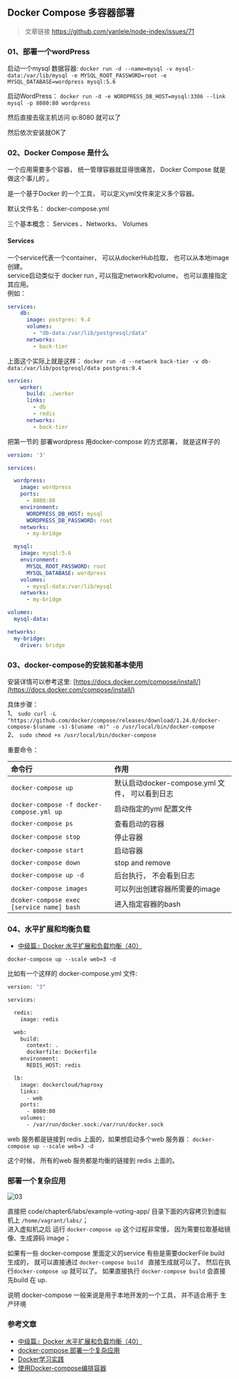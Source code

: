 ## Docker Compose 多容器部署

> 文章链接  https://github.com/yanlele/node-index/issues/71

### <div id="class05-01">01、部署一个wordPress</div>
启动一个mysql 数据容器: `docker run -d --name=mysql -v mysql-data:/var/lib/mysql -e MYSQL_ROOT_PASSWORD=root -e MYSQL_DATABASE=wordpress mysql:5.6`

启动WordPress： `docker run -d -e WORDPRESS_DB_HOST=mysql:3306 --link mysql -p 8080:80 wordpress`

然后直接去宿主机访问 ip:8080 就可以了

然后依次安装就OK了                                              


### <div id="class05-02">02、Docker Compose 是什么</div>
一个应用需要多个容器， 统一管理容器就显得很痛苦， Docker Compose 就是做这个事儿的 。 

是一个基于Docker 的一个工具， 可以定义yml文件来定义多个容器。

默认文件名： docker-compose.yml

三个基本概念： Services 、Networks、 Volumes

#### Services
一个service代表一个container， 可以从dockerHub拉取， 也可以从本地image 创建。                         
service启动类似于 docker run , 可以指定network和volume， 也可以直接指定其应用。                   
例如：
```yaml
services:
    db:
      image: postgres: 9.4
      volumes: 
        - "db-data:/var/lib/postgresql/data"
      networks:
        - back-tier
```
上面这个实际上就是这样： `docker run -d --network back-tier -v db-data:/var/lib/postgresql/data postgres:9.4`

```yaml
servies: 
    worker:
      build: ./worker
      links:
        - db
        - redis
      networks:
        - back-tier
```

把第一节的 部署wordpress 用docker-compose 的方式部署， 就是这样子的
```yaml
version: '3'

services:

  wordpress:
    image: wordpress
    ports:
      - 8080:80
    environment:
      WORDPRESS_DB_HOST: mysql
      WORDPRESS_DB_PASSWORD: root
    networks:
      - my-bridge

  mysql:
    image: mysql:5.6
    environment:
      MYSQL_ROOT_PASSWORD: root
      MYSQL_DATABASE: wordpress
    volumes:
      - mysql-data:/var/lib/mysql
    networks:
      - my-bridge

volumes:
  mysql-data:

networks:
  my-bridge:
    driver: bridge
```


### <div id="class05-03">03、docker-compose的安装和基本使用</div>
安装详情可以参考这里: [https://docs.docker.com/compose/install/](https://docs.docker.com/compose/install/)

具体步骤：                       
1、 `sudo curl -L "https://github.com/docker/compose/releases/download/1.24.0/docker-compose-$(uname -s)-$(uname -m)" -o /usr/local/bin/docker-compose`                          
2、 `sudo chmod +x /usr/local/bin/docker-compose`                        

重要命令：                       

命令行 | 作用
:-|:-
`docker-compose up` | 默认启动docker-compose.yml 文件， 可以看到日志
`docker-compose -f docker-compose.yml up` | 启动指定的yml 配置文件
`docker-compose ps` | 查看启动的容器
`docker-compose stop` | 停止容器
`docker-compose start` | 启动容器
`docker-compose down` | stop and remove                     
`docker-compose up -d` | 后台执行， 不会看到日志                           
`docker-compose images` | 可以列出创建容器所需要的image                         
`dcoker-compose exec [service name] bash` | 进入指定容器的bash                         


### <div id="class05-04">04、水平扩展和均衡负载</div>
- [中级篇』Docker 水平扩展和负载均衡（40）](https://cloud.tencent.com/developer/article/1169149)

`docker-compose up --scale web=3 -d`


比如有一个这样的 docker-compose.yml 文件: 
```bash
version: "3"

services:

  redis:
    image: redis

  web:
    build:
      context: .
      dockerfile: Dockerfile
    environment:
      REDIS_HOST: redis

  lb:
    image: dockercloud/haproxy
    links:
      - web
    ports:
      - 8080:80
    volumes:
      - /var/run/docker.sock:/var/run/docker.sock 
```
web 服务都是链接到 redis 上面的，如果想启动多个web 服务器： `docker-compose up --scale web=3 -d`                                  

这个时候， 所有的web 服务都是均衡的链接到 redis 上面的。 


### <div id="class05-05">部署一个复杂应用</div>
![03](https://github.com/yanlele/node-index/assets/22188674/58225679-e1ac-4292-a416-a1c43567b26a)                                    

直接把 code/chapter6/labs/example-voting-app/ 目录下面的内容拷贝到虚拟机上 `/home/vagrant/labs/`；                            
进入虚拟机之后 运行 `docker-compose up` 这个过程非常慢， 因为需要拉取基础镜像、生成源码 image；

如果有一些 docker-compose 里面定义的service 有些是需要dockerFile build 生成的， 就可以直接通过 `docker-compose build ` 直接生成就可以了。 
然后在执行`docker-compose up` 就可以了。 如果直接执行 `docker-compose build` 会直接先build 在 up.


说明 docker-compose 一般来说是用于本地开发的一个工具， 并不适合用于 生产环境
 



### 参考文章
- [中级篇』Docker 水平扩展和负载均衡（40）](https://cloud.tencent.com/developer/article/1169149)
- [docker-compose 部署一个复杂应用](https://blog.csdn.net/u011781521/article/details/80464826)
- [Docker学习实践](https://www.cnblogs.com/wj5633/p/6680771.html)
- [使用Docker-compose编排容器](https://www.cnblogs.com/wj5633/p/6707012.html)





